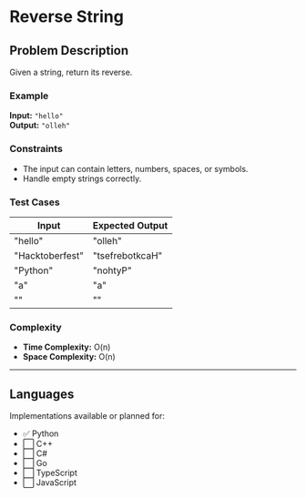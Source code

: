 # Reverse String

## Problem Description
Given a string, return its reverse.

### Example
**Input:** `"hello"`  
**Output:** `"olleh"`

### Constraints
- The input can contain letters, numbers, spaces, or symbols.
- Handle empty strings correctly.

### Test Cases
| Input | Expected Output |
|--------|-----------------|
| "hello" | "olleh" |
| "Hacktoberfest" | "tsefrebotkcaH" |
| "Python" | "nohtyP" |
| "a" | "a" |
| "" | "" |

### Complexity
- **Time Complexity:** O(n)
- **Space Complexity:** O(n)

---

## Languages
Implementations available or planned for:
- ✅ Python  
- ⬜ C++  
- ⬜ C#  
- ⬜ Go  
- ⬜ TypeScript  
- ⬜ JavaScript
